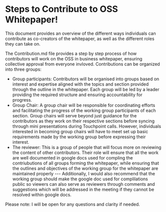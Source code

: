 # Steps to Contribute to OSS Whitepaper! 
This document provides an overview of the different ways individuals can contribute as co-creators of the whitepaper, as well as the different roles they can take on.

The Contribution.md file provides a step by step process of how contributors will work on the OSS in business whitepaper, ensuring collective approval from everyone invloved. Contributions can be organized into three groups:

- Group participants: Contributors will be organised into groups based on interest and expertise aligned with the topics and section provided through the outline in the whitepaper. Each group will be led by a leader providing the required structure and ensuring accountability for progress.
- Group Chair: A group chair will be responsible for coordinating efforts and facilitating the progress of the working group participants of each section. Group chairs will serve beyond just guidance for the contributors as they work on their respective sections before syncing through mini presentations during Touchpoint calls. However, individuals interested in becoming group chairs will have to meet set up basic requirements made by the working group before expressing their interest.  
- The reviewer: This is a group of people that will focus more on reviewing the content of other contributors. Their role will ensure that all the work are well documented in google docs used for compling the contriubutions of all groups forming the whitepaper, while ensuring that the outlines and objectives of the working group for the whitepaper are maintained properly --- Additionally, I would also recommend that the working group should make the google doc used for complilations public so viewers can also serve as reviewers through comments and suggestions which will be addressed in the meeting if they cannot be resolved within google docs.

Please note: I will be open for any questions and clarity if needed. 

